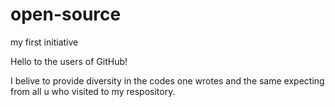 # open-source
my first initiative

Hello to the users of GitHub!

I belive to provide diversity in the codes one wrotes
and the same expecting from all u who visited to my respository.
